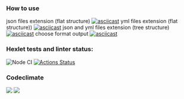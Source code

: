 ### How to use
json files extension (flat structure)
[![asciicast](https://asciinema.org/a/lXEXAh1pQ5aQJB7Y8a1qsY5za.svg)](https://asciinema.org/a/lXEXAh1pQ5aQJB7Y8a1qsY5za)
yml files extension (flat structure))
[![asciicast](https://asciinema.org/a/7UeEoCkwzfCzxTblFy9EhrXIG.svg)](https://asciinema.org/a/7UeEoCkwzfCzxTblFy9EhrXIG)
json and yml files extension (tree structure)
[![asciicast](https://asciinema.org/a/lbGIHWp68RpWvwHGCQ1QMWUTx.svg)](https://asciinema.org/a/lbGIHWp68RpWvwHGCQ1QMWUTx)
choose format output
[![asciicast](https://asciinema.org/a/6dGsXO4r8Kz4wSwZ6HQy6b5FR.svg)](https://asciinema.org/a/6dGsXO4r8Kz4wSwZ6HQy6b5FR)
### Hexlet tests and linter status:
![Node CI](https://github.com/Viltorn/frontend-project-lvl2/actions/workflows/nodejs.yml/badge.svg)
[![Actions Status](https://github.com/Viltorn/frontend-project-lvl2/workflows/hexlet-check/badge.svg)](https://github.com/Viltorn/frontend-project-lvl2/actions)
### Codeclimate
<a href="https://codeclimate.com/github/Viltorn/frontend-project-lvl2/maintainability"><img src="https://api.codeclimate.com/v1/badges/04bb7cbe17c41139c892/maintainability" /></a>
<a href="https://codeclimate.com/github/Viltorn/frontend-project-lvl2/test_coverage"><img src="https://api.codeclimate.com/v1/badges/04bb7cbe17c41139c892/test_coverage" /></a>
